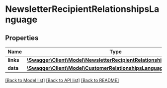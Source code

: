# NewsletterRecipientRelationshipsLanguage

## Properties
Name | Type | Description | Notes
------------ | ------------- | ------------- | -------------
**links** | [**\Swagger\Client\Model\NewsletterRecipientRelationshipsLanguageLinks**](NewsletterRecipientRelationshipsLanguageLinks.md) |  | [optional] 
**data** | [**\Swagger\Client\Model\CustomerRelationshipsLanguageData**](CustomerRelationshipsLanguageData.md) |  | [optional] 

[[Back to Model list]](../../README.md#documentation-for-models) [[Back to API list]](../../README.md#documentation-for-api-endpoints) [[Back to README]](../../README.md)

